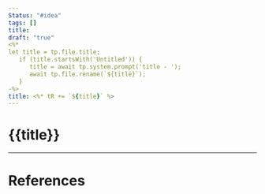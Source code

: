 ```yaml
---
Status: "#idea"
tags: []
title: 
draft: "true"
<%*
let title = tp.file.title;
   if (title.startsWith('Untitled')) {
      title = await tp.system.prompt('title - ');
      await tp.file.rename(`${title}`);
   }
-%>
title: <%* tR += `${title}` %>
---
```


# {{title}}







---
# References